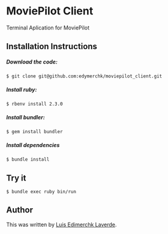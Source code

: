 MoviePilot Client
================

Terminal Aplication for MoviePilot

## Installation Instructions


##### Download the code:

    $ git clone git@github.com:edymerchk/moviepilot_client.git

##### Install ruby:

    $ rbenv install 2.3.0


##### Install bundler:

    $ gem install bundler

##### Install dependencies

    $ bundle install

## Try it

    $ bundle exec ruby bin/run

## Author
This was written by [Luis Edimerchk Laverde](mailto:edyhack@gmail.com).
